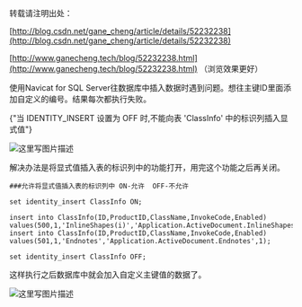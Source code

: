 转载请注明出处：

[http://blog.csdn.net/gane_cheng/article/details/52232238](http://blog.csdn.net/gane_cheng/article/details/52232238)

[http://www.ganecheng.tech/blog/52232238.html](http://www.ganecheng.tech/blog/52232238.html) （浏览效果更好）

使用Navicat for SQL Server往数据库中插入数据时遇到问题。想往主键ID里面添加自定义的编号。结果每次都执行失败。

{"当 IDENTITY_INSERT 设置为 OFF 时,不能向表 'ClassInfo' 中的标识列插入显式值"}

![这里写图片描述](http://7xj7hx.com1.z0.glb.clouddn.com/csdn_img/20160817162927677)

解决办法是将显式值插入表的标识列中的功能打开，用完这个功能之后再关闭。

```
###允许将显式值插入表的标识列中 ON-允许  OFF-不允许

set identity_insert ClassInfo ON;

insert into ClassInfo(ID,ProductID,ClassName,InvokeCode,Enabled) values(500,1,'InlineShapes(i)','Application.ActiveDocument.InlineShapes(i)',1);
insert into ClassInfo(ID,ProductID,ClassName,InvokeCode,Enabled) values(501,1,'Endnotes','Application.ActiveDocument.Endnotes',1);

set identity_insert ClassInfo OFF;
```

这样执行之后数据库中就会加入自定义主键值的数据了。

![这里写图片描述](http://7xj7hx.com1.z0.glb.clouddn.com/csdn_img/20160817163712827)